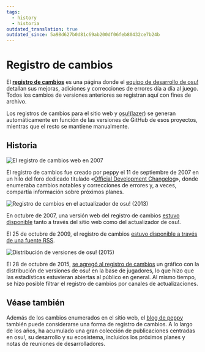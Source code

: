 ```yaml
---
tags:
  - history
  - historia
outdated_translation: true
outdated_since: 5a98d627b0d81c69ab200df06feb80432ce7b24b
---
```


# Registro de cambios

El **[registro de cambios](https://osu.ppy.sh/home/changelog)** es una página donde el [equipo de desarrollo de osu!](/wiki/People/Developers) detallan sus mejoras, adiciones y correcciones de errores día a día al juego. Todos los cambios de versiones anteriores se registran aquí con fines de archivo.

Los registros de cambios para el sitio web y [osu!(lazer)](/wiki/Client/Release_stream/Lazer) se generan automáticamente en función de las versiones de GitHub de esos proyectos, mientras que el resto se mantiene manualmente.

## Historia

![](img/changelog-web-2007.png "El registro de cambios web en 2007")

El registro de cambios fue creado por peppy el 11 de septiembre de 2007 en un hilo del foro dedicado titulado «[Official Development Changelog](https://osu.ppy.sh/community/forums/topics/15)», donde enumeraba cambios notables y correcciones de errores y, a veces, compartía información sobre próximos planes.

![](img/changelog-osume-2013.png "Registro de cambios en el actualizador de osu! (2013)")

En octubre de 2007, una versión web del registro de cambios [estuvo disponible](https://osu.ppy.sh/community/forums/posts/2499) tanto a través del sitio web como del actualizador de osu!.

El 25 de octubre de 2009, el registro de cambios [estuvo disponible a través de una fuente RSS](https://osu.ppy.sh/community/forums/topics/19137).

![](img/build-propagation-graph-2015.png "Distribución de versiones de osu! (2015)")

El 28 de octubre de 2015, [se agregó al registro de cambios](https://web.archive.org/web/20151103161516/http://osu.ppy.sh:80/p/changelog) un gráfico con la distribución de versiones de osu! en la base de jugadores, lo que hizo que las estadísticas estuvieran abiertas al público en general. Al mismo tiempo, se hizo posible filtrar el registro de cambios por canales de actualizaciones.

## Véase también

Además de los cambios enumerados en el sitio web, el [blog de peppy](https://blog.ppy.sh/) también puede considerarse una forma de registro de cambios. A lo largo de los años, ha acumulado una gran colección de publicaciones centradas en osu!, su desarrollo y su ecosistema, incluidos los próximos planes y notas de reuniones de desarrolladores.
